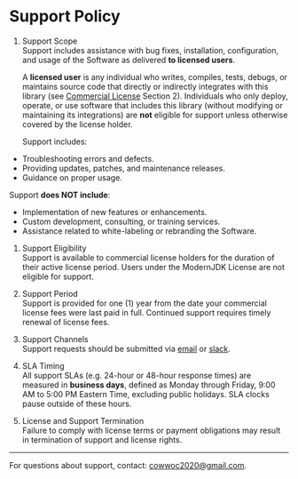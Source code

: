 # Support Policy

1. Support Scope  
   Support includes assistance with bug fixes, installation, configuration, and usage of the Software as
   delivered **to licensed users**.

   A **licensed user** is any individual who writes, compiles, tests, debugs, or maintains source code that
   directly or indirectly integrates with this library (see [Commercial License](commercial-license-1.0.md)
   Section 2). Individuals who only deploy, operate, or use software that includes this library (without
   modifying or maintaining its integrations) are **not** eligible for support unless otherwise covered by the
   license holder.

   Support includes:

- Troubleshooting errors and defects.
- Providing updates, patches, and maintenance releases.
- Guidance on proper usage.

Support **does NOT include**:

- Implementation of new features or enhancements.
- Custom development, consulting, or training services.
- Assistance related to white-labeling or rebranding the Software.

1. Support Eligibility  
   Support is available to commercial license holders for the duration of their active license period. Users
   under the ModernJDK License are not eligible for support.

2. Support Period  
   Support is provided for one (1) year from the date your commercial license fees were last paid in full.
   Continued support requires timely renewal of license fees.

3. Support Channels  
   Support requests should be submitted via [email](mailto:cowwoc2020@gmail.com)
   or [slack](https://join.slack.com/t/anchor4j/shared_invite/zt-3826d8qfp-ebXGQNDGozVtyxo_Ibuu7w).

4. SLA Timing  
   All support SLAs (e.g. 24-hour or 48-hour response times) are measured in **business days**, defined as
   Monday through Friday, 9:00 AM to 5:00 PM Eastern Time, excluding public holidays. SLA clocks pause outside
   of these hours.

5. License and Support Termination  
   Failure to comply with license terms or payment obligations may result in termination of support and
   license rights.

---

For questions about support, contact: [cowwoc2020@gmail.com](mailto:cowwoc2020@gmail.com).